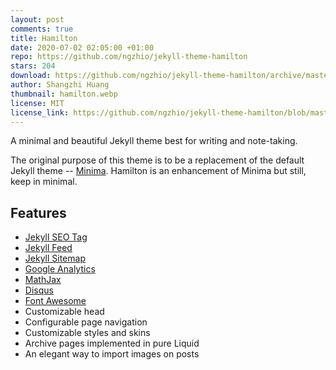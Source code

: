 ```yaml
---
layout: post
comments: true
title: Hamilton
date: 2020-07-02 02:05:00 +01:00
repo: https://github.com/ngzhio/jekyll-theme-hamilton
stars: 204
download: https://github.com/ngzhio/jekyll-theme-hamilton/archive/master.zip
author: Shangzhi Huang
thumbnail: hamilton.webp
license: MIT
license_link: https://github.com/ngzhio/jekyll-theme-hamilton/blob/master/LICENSE.txt
---
```


A minimal and beautiful Jekyll theme best for writing and note-taking.

The original purpose of this theme is to be a replacement of the default Jekyll theme -- [Minima](https://github.com/jekyll/minima). Hamilton is an enhancement of Minima but still, keep in minimal.

## Features

* [Jekyll SEO Tag](https://github.com/jekyll/jekyll-seo-tag)
* [Jekyll Feed](https://github.com/jekyll/jekyll-feed)
* [Jekyll Sitemap](https://github.com/jekyll/jekyll-sitemap)
* [Google Analytics](https://analytics.google.com/)
* [MathJax](https://www.mathjax.org/)
* [Disqus](https://disqus.com/)
* [Font Awesome](https://fontawesome.com/)
* Customizable head
* Configurable page navigation
* Customizable styles and skins
* Archive pages implemented in pure Liquid
* An elegant way to import images on posts
